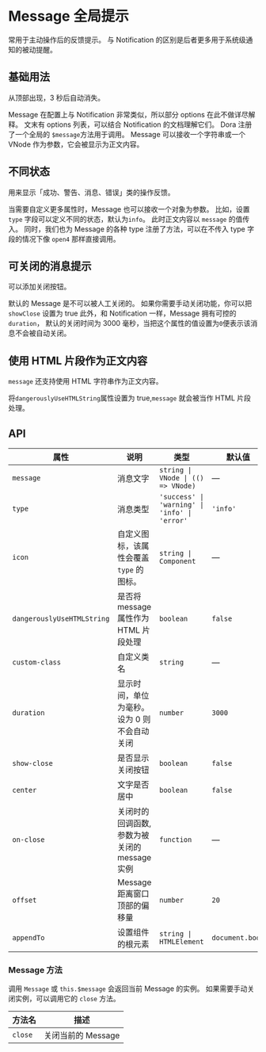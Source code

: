 # Message 全局提示

常用于主动操作后的反馈提示。 与 Notification 的区别是后者更多用于系统级通知的被动提醒。

## 基础用法

从顶部出现，3 秒后自动消失。

Message 在配置上与 Notification 非常类似，所以部分 options 在此不做详尽解释。 文末有 options 列表，可以结合 Notification 的文档理解它们。 Dora 注册了一个全局的 `$message`方法用于调用。 Message 可以接收一个字符串或一个 VNode 作为参数，它会被显示为正文内容。

<preview path="./basic.vue"></preview>

## 不同状态

用来显示「成功、警告、消息、错误」类的操作反馈。

当需要自定义更多属性时，Message 也可以接收一个对象为参数。 比如，设置 `type` 字段可以定义不同的状态，默认为`info`。 此时正文内容以 `message` 的值传入。 同时，我们也为 Message 的各种 type 注册了方法，可以在不传入 type 字段的情况下像 `open4` 那样直接调用。
<preview path="./different-types.vue"></preview>

## 可关闭的消息提示

可以添加关闭按钮。

默认的 Message 是不可以被人工关闭的。 如果你需要手动关闭功能，你可以把 `showClose` 设置为 true 此外，和 Notification 一样，Message 拥有可控的 `duration`， 默认的关闭时间为 3000 毫秒，当把这个属性的值设置为`0`便表示该消息不会被自动关闭。

<preview path="./closable.vue"></preview>

## 使用 HTML 片段作为正文内容

`message` 还支持使用 HTML 字符串作为正文内容。

将`dangerouslyUseHTMLString`属性设置为 true,`message` 就会被当作 HTML 片段处理。

<preview path="./raw-html.vue"></preview>

## API

| 属性                       | 说明                                          | 类型                                          | 默认值          |
| -------------------------- | --------------------------------------------- | --------------------------------------------- | --------------- |
| `message`                  | 消息文字                                      | `string \| VNode \| (() => VNode)`            | —               |
| `type`                     | 消息类型                                      | `'success' \| 'warning' \| 'info' \| 'error'` | `'info'`        |
| `icon`                     | 自定义图标，该属性会覆盖 `type` 的图标。      | `string \| Component`                         | —               |
| `dangerouslyUseHTMLString` | 是否将 message 属性作为 HTML 片段处理         | `boolean`                                     | `false`         |
| `custom-class`             | 自定义类名                                    | `string`                                      | —               |
| `duration`                 | 显示时间，单位为毫秒。 设为 0 则不会自动关闭  | `number`                                      | `3000`          |
| `show-close`               | 是否显示关闭按钮                              | `boolean`                                     | `false`         |
| `center`                   | 文字是否居中                                  | `boolean`                                     | `false`         |
| `on-close`                 | 关闭时的回调函数, 参数为被关闭的 message 实例 | `function`                                    | —               |
| `offset`                   | Message 距离窗口顶部的偏移量                  | `number`                                      | `20`            |
| `appendTo`                 | 设置组件的根元素                              | `string \| HTMLElement`                       | `document.body` |

### Message 方法

调用 `Message` 或 `this.$message` 会返回当前 Message 的实例。 如果需要手动关闭实例，可以调用它的 `close` 方法。

| 方法名  | 描述               |
| ------- | ------------------ |
| `close` | 关闭当前的 Message |
